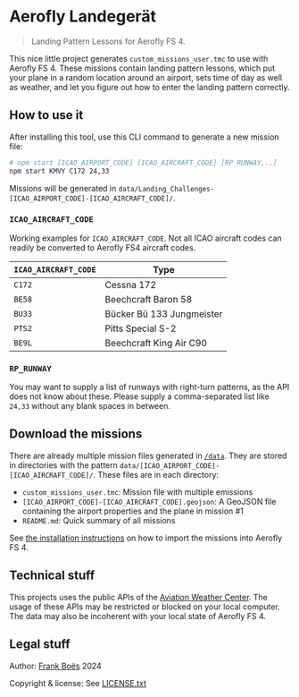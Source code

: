 # Aerofly Landegerät

> Landing Pattern Lessons for Aerofly FS 4.

This nice little project generates `custom_missions_user.tmc` to use with Aerofly FS 4. These missions contain landing pattern lessons, which put your plane in a random location around an airport, sets time of day as well as weather, and let you figure out how to enter the landing pattern correctly.

## How to use it

After installing this tool, use this CLI command to generate a new mission file:

```bash
# npm start [ICAO_AIRPORT_CODE] [ICAO_AIRCRAFT_CODE] [RP_RUNWAY,..]
npm start KMVY C172 24,33
```

Missions will be generated in `data/Landing_Challenges-[ICAO_AIRPORT_CODE]-[ICAO_AIRCRAFT_CODE]/`.

### `ICAO_AIRCRAFT_CODE`

Working examples for `ICAO_AIRCRAFT_CODE`. Not all ICAO aircraft codes can readily be converted to Aerofly FS4 aircraft codes.

| `ICAO_AIRCRAFT_CODE` | Type                      |
| -------------------- | ------------------------- |
| `C172`               | Cessna 172                |
| `BE58`               | Beechcraft Baron 58       |
| `BU33`               | Bücker Bü 133 Jungmeister |
| `PTS2`               | Pitts Special S-2         |
| `BE9L`               | Beechcraft King Air C90   |

### `RP_RUNWAY`

You may want to supply a list of runways with right-turn patterns, as the API does not know about these. Please supply a comma-separated list like `24,33` without any blank spaces in between.

## Download the missions

There are already multiple mission files generated in [`/data`](./data/). They are stored in directories with the pattern `data/[ICAO_AIRPORT_CODE]-[ICAO_AIRCRAFT_CODE]/`. These files are in each directory:

- `custom_missions_user.tmc`: Mission file with multiple emissions
- `[ICAO_AIRPORT_CODE]-[ICAO_AIRCRAFT_CODE].geojson`: A GeoJSON file containing the airport properties and the plane in mission #1
- `README.md`: Quick summary of all missions

See [the installation instructions](https://fboes.github.io/aerofly-missions/docs/generic-installation.html) on how to import the missions into Aerofly FS 4.

## Technical stuff

This projects uses the public APIs of the [Aviation Weather Center](https://aviationweather.gov/). The usage of these APIs may be restricted or blocked on your local computer. The data may also be incoherent with your local state of Aerofly FS 4.

## Legal stuff

Author: [Frank Boës](https://3960.org/) 2024

Copyright & license: See [LICENSE.txt](LICENSE.txt)
